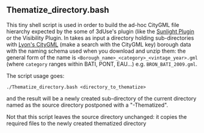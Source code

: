 
## Thematize_directory.bash

This tiny shell script is used in order to build the ad-hoc CityGML file hierarchy expected by the some of 3dUse's plugin (like the [Sunlight Plugin](../../doc/SunlightPlugin/UserGuide.md#prerequisites) or the Visibility Plugin.
In takes as input a directory holding sub-directories with [Lyon's CityGML](https://data.grandlyon.com/) (make a search with the CityGML key) borough data with the naming schema used when you download and unzip them: the general form of the name is `<Borough_name>_<category>_<vintage_year>.gml` (where `category` ranges within BATI, PONT, EAU...) e.g. `BRON_BATI_2009.gml`.

The script usage goes:
```
./Thematize_directory.bash <directory_to_thematize>
```
and the result will be a newly created sub-directory of the current directory
named as the source directory postponed with a "-Thematized".

Not that this script leaves the source directory unchanged: it copies the required files to the newly created thematized directory
